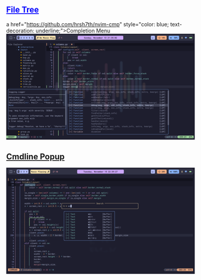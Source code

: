 ## <a href="https://github.com/nvim-tree/nvim-tree.lua" style="color: blue; text-decoration: underline;">File Tree</a>
  a href="https://github.com/hrsh7th/nvim-cmp" style="color: blue; text-decoration: underline;">Completion Menu</a>
<img src="screenshots/tree-cmp.png">

## <a href="https://github.com/folke/noice.nvim">Cmdline Popup</a>
<img src="screenshots/noice.png">
